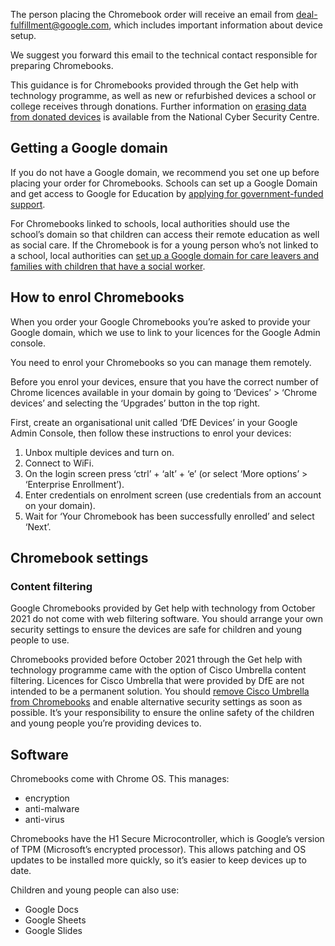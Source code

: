 The person placing the Chromebook order will receive an email from
<span class="app-no-wrap">deal-fulfillment@google.com</span>, which includes important information about device setup. 

We suggest you forward this email to the technical contact responsible for preparing 
Chromebooks.

This guidance is for Chromebooks provided through the Get help with technology 
programme, as well as new or refurbished devices a school or college receives through
donations. Further information on 
[erasing data from donated devices](https://www.ncsc.gov.uk/blog-post/erasing-data-from-donated-devices) 
is available from the 
National Cyber Security Centre.

## Getting a Google domain

If you do not have a Google domain, we recommend you set one up before placing your
order for Chromebooks. Schools can set up a Google Domain and get access to Google
for Education by 
[applying for government-funded support](/digital-platforms).

For Chromebooks linked to schools, local authorities should use the school&rsquo;s domain so 
that children can access their remote education as well as social care. If the Chromebook
is for a young person who&rsquo;s not linked to a school, local authorities can 
[set up a Google domain for care leavers and families with children that have a social worker](/devices/google-domain-for-care-leavers-and-children-with-social-worker).

## How to enrol Chromebooks

When you order your Google Chromebooks you&rsquo;re asked to provide your Google domain,
which we use to link to your licences for the Google Admin console.

You need to enrol your Chromebooks so you can manage them remotely.

Before you enrol your devices, ensure that you have the correct number of Chrome 
licences available in your domain by going to <span class="app-no-wrap">&lsquo;Devices&rsquo; > &lsquo;Chrome devices&rsquo;</span> and selecting 
the &lsquo;Upgrades&rsquo; button in the top right. 

First, create an organisational unit called &lsquo;DfE Devices&rsquo; in your Google Admin Console, 
then follow these instructions to enrol your devices:

1. Unbox multiple devices and turn on.
1. Connect to WiFi.
1. On the login screen press &lsquo;ctrl&rsquo; + &lsquo;alt&rsquo; + &lsquo;e&rsquo; (or select &lsquo;More options&rsquo; > &lsquo;Enterprise Enrollment&rsquo;).
1. Enter credentials on enrolment screen (use credentials from an account on your domain).
1. Wait for &lsquo;Your Chromebook has been successfully enrolled&rsquo; and select &lsquo;Next&rsquo;.

## Chromebook settings

### Content filtering

<div class="govuk-inset-text">
  <p>
    Google Chromebooks provided by Get help with technology from October 2021 do not
    come with web filtering software. You should arrange your own security settings to ensure
    the devices are safe for children and young people to use.
  </p>
</div>

Chromebooks provided before October 2021 through the Get help with technology
programme came with the option of Cisco Umbrella content filtering. Licences for Cisco
Umbrella that were provided by DfE are not intended to be a permanent solution. You
should 
[remove Cisco Umbrella from Chromebooks](/devices/remove-dfe-provided-cisco-umbrella-from-chromebooks)
and enable alternative security settings
as soon as possible. It&rsquo;s your responsibility to ensure the online safety of the children and
young people you&rsquo;re providing devices to.

## Software

Chromebooks come with Chrome OS. This manages:

* encryption
* anti-malware
* anti-virus

Chromebooks have the H1 Secure Microcontroller, which is Google&rsquo;s version of TPM 
(Microsoft&rsquo;s encrypted processor). This allows patching and OS updates to be installed 
more quickly, so it&rsquo;s easier to keep devices up to date.

Children and young people can also use:

* Google Docs
* Google Sheets
* Google Slides